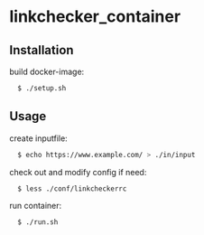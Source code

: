 # linkchecker_container
## Installation
build docker-image:
```sh
  $ ./setup.sh
```
## Usage
create inputfile:
```sh
  $ echo https://www.example.com/ > ./in/input
```
check out and modify config if need:
```sh
  $ less ./conf/linkcheckerrc
```
run container:
```sh
  $ ./run.sh
```
